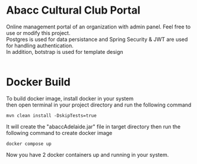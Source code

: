 # Abacc Cultural Club Portal

Online management portal of an organization with admin panel. Feel free to use or modify this project.<br>
Postgres is used for data persistance and Spring Security & JWT are used for handling authentication.<br>
In addition, botstrap is used for template design<br><br>

# Docker Build
To build docker image, install docker in your system <br>
then open terminal in your project directory and run the following command <br>

```
mvn clean install -DskipTests=true
```
It will create the "abaccAdelaide.jar" file in target directory then run the following command to create docker image <br>

```
docker compose up
```
Now you have 2 docker containers up and running in your system.<br>
